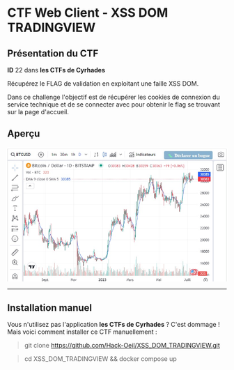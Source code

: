 # CTF Web Client - XSS DOM TRADINGVIEW

## Présentation du CTF 
**ID** 22 dans **les CTFs de Cyrhades**
 

Récupérez le FLAG de validation en exploitant une faille XSS DOM.


Dans ce challenge l'objectif est de récupérer les cookies de connexion du service technique 
et de se connecter avec pour obtenir le flag se trouvant sur la page d'accueil.


## Aperçu
![presentation/assets/images/capture.jpg](presentation/assets/images/capture.jpg)


-----------

## Installation manuel
Vous n'utilisez pas l'application **les CTFs de Cyrhades** ? C'est dommage !
Mais voici comment installer ce CTF manuellement :

> git clone https://github.com/Hack-Oeil/XSS_DOM_TRADINGVIEW.git

> cd XSS_DOM_TRADINGVIEW && docker compose up

